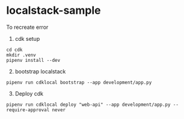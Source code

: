 # localstack-sample

To recreate error

1. cdk setup
```
cd cdk
mkdir .venv
pipenv install --dev
```

2. bootstrap localstack

```
pipenv run cdklocal bootstrap --app development/app.py
```

3. Deploy cdk
```
pipenv run cdklocal deploy "web-api" --app development/app.py --require-approval never
```
